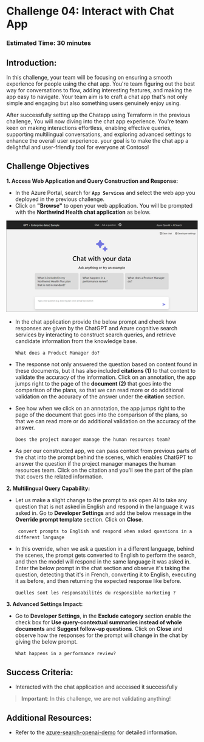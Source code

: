 # Challenge 04: Interact with Chat App

### Estimated Time: 30 minutes

## Introduction:

In this challenge, your team will be focusing on ensuring a smooth experience for people using the chat app. You're team figuring out the best way for conversations to flow, adding interesting features, and making the app easy to navigate. Your team aim is to craft a chat app that's not only simple and engaging but also something users genuinely enjoy using.

After successfully setting up the Chatapp using Terraform in the previous challenge, You will now diving into the chat app experience. You're team keen on making interactions effortless, enabling effective queries, supporting multilingual conversations, and exploring advanced settings to enhance the overall user experience. your goal is to make the chat app a delightful and user-friendly tool for everyone at Contoso!


## Challenge Objectives

**1. Access Web Application and Query Construction and Response:**
   
   - In the Azure Portal, search for **`App Services`** and select the web app you deployed in the previous challenge.
   - Click on **"Browse"** to open your web application.
 You will be prompted with the **Northwind Health chat application** as below. 

   ![](../media/lab03-04.png)

- In the chat application provide the below prompt and check how responses are given by the ChatGPT and Azure cognitive search services by interacting to construct search queries, and retrieve candidate information from the knowledge base.

   ```
   What does a Product Manager do?
   ```

- The response not only answered the question based on content found in these documents, but it has also included **citations (1)** to that content to validate the accuracy of the information. Click on an annotation, the app jumps right to the page of the **document (2)** that goes into the comparison of the plans, so that we can read more or do additional validation on the accuracy of the answer under the **citation** section. 


- See how when we click on an annotation, the app jumps right to the page of the document that goes into the comparison of the plans, so that we can read more or do additional validation on the accuracy of the answer. 

   ```
   Does the project manager manage the human resources team?
   ```

- As per our constructed app, we can pass context from previous parts of the chat into the prompt behind the scenes, which enables ChatGPT to answer the question if the project manager manages the human resources team. Click on the citation and you'll see the part of the plan that covers the related information.


**2. Multilingual Query Capability:**
   
- Let us make a slight change to the prompt to ask open AI to take any question that is not asked in English and respond in the language it was asked in. Go to **Developer Settings** and add the below message in the **Override prompt template** section. Click on **Close**.

  ```
   convert prompts to English and respond when asked questions in a different language
   ```

- In this override, when we ask a question in a different language, behind the scenes, the prompt gets converted to English to perform the search, and then the model will respond in the same language it was asked in. Enter the below prompt in the chat section and observe it's taking the question, detecting that it's in French, converting it to English, executing it as before, and then returning the expected response like before.

   ```
   Quelles sont les responsabilités du responsible marketing ?
   ```

**3. Advanced Settings Impact:** 
- Go to **Developer Settings**, in the **Exclude category** section enable the check box for **Use query-contextual summaries instead of whole documents** and **Suggest follow-up questions**. Click on **Close** and observe how the responses for the prompt will change in the chat by giving the below prompt.

   ```
   What happens in a performance review?
   ```

## Success Criteria:

  - Interacted with the chat application and accessed it successfully
     
> **Important**: In this challenge, we are not validating anything!

## Additional Resources:

- Refer to the  [azure-search-openai-demo](https://github.com/Azure-Samples/azure-search-openai-demo) for detailed information.
  

